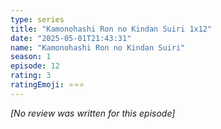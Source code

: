 ```yaml
---
type: series
title: "Kamonohashi Ron no Kindan Suiri 1x12"
date: "2025-05-01T21:43:31"
name: "Kamonohashi Ron no Kindan Suiri"
season: 1
episode: 12
rating: 3
ratingEmoji: ⭐️⭐️⭐️
---
```


*[No review was written for this episode]*
